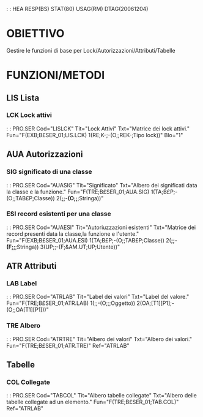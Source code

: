  :  : HEA RESP(BS) STAT(80) USAG(RM) DTAG(20061204)

# OBIETTIVO
Gestire le funzioni di base per Lock/Autorizzazioni/Attributi/Tabelle

# FUNZIONI/METODI
## LIS Lista
### LCK Lock attivi
 :  : PRO.SER Cod="LISLCK" Tit="Lock Attivi" Txt="Matrice dei lock attivi." Fun="F(EXB;B£SER_01;LIS.LCK) 1(RE;K-;-(O;;REK-;Tipo lock))" Blo="1"

## AUA Autorizzazioni
### SIG significato di una classe
 :  : PRO.SER Cod="AUASIG" Tit="Significato" Txt="Albero dei significati data la classe e la funzione." Fun="F(TRE;B£SER_01;AUA.SIG) 1(TA;B£P;-(O;;TAB£P;Classe)) 2(**;;-(O;;**;Stringa))"

### ESI record esistenti per una classe
 :  : PRO.SER Cod="AUAESI" Tit="Autoriuzzazioni esistenti" Txt="Matrice dei record presenti data la classe,la funzione e l'utente." Fun="F(EXB;B£SER_01;AUA.ESI) 1(TA;B£P;-(O;;TAB£P;Classe)) 2(**;;-(F;;**;Stringa)) 3(UP;;-(F;&AM.UT;UP;Utente))"

## ATR Attributi
### LAB Label
 :  : PRO.SER Cod="ATRLAB" Tit="Label dei valori" Txt="Label del valore." Fun="F(TRE;B£SER_01;ATR.LAB) 1(;;-(O;;;Oggetto)) 2(OA;[T1][P1];-(O;;OA[T1][P1]))"

### TRE Albero
 :  : PRO.SER Cod="ATRTRE" Tit="Albero dei valori" Txt="Albero dei valori." Fun="F(TRE;B£SER_01;ATR.TRE)" Ref="ATRLAB"

## Tabelle
### COL Collegate
 :  : PRO.SER Cod="TABCOL" Tit="Albero tabelle collegate" Txt="Albero delle tabelle collegate ad un elemento." Fun="F(TRE;B£SER_01;TAB.COL)" Ref="ATRLAB"

